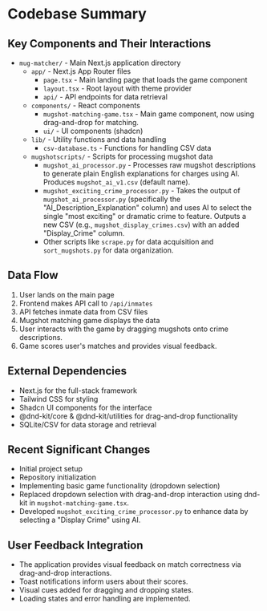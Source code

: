 # Codebase Summary

## Key Components and Their Interactions
- `mug-matcher/` - Main Next.js application directory
  - `app/` - Next.js App Router files
    - `page.tsx` - Main landing page that loads the game component
    - `layout.tsx` - Root layout with theme provider
    - `api/` - API endpoints for data retrieval
  - `components/` - React components
    - `mugshot-matching-game.tsx` - Main game component, now using drag-and-drop for matching.
    - `ui/` - UI components (shadcn)
  - `lib/` - Utility functions and data handling
    - `csv-database.ts` - Functions for handling CSV data
  - `mugshotscripts/` - Scripts for processing mugshot data
    - `mugshot_ai_processor.py` - Processes raw mugshot descriptions to generate plain English explanations for charges using AI. Produces `mugshot_ai_v1.csv` (default name).
    - `mugshot_exciting_crime_processor.py` - Takes the output of `mugshot_ai_processor.py` (specifically the "AI_Description_Explanation" column) and uses AI to select the single "most exciting" or dramatic crime to feature. Outputs a new CSV (e.g., `mugshot_display_crimes.csv`) with an added "Display_Crime" column.
    - Other scripts like `scrape.py` for data acquisition and `sort_mugshots.py` for data organization.

## Data Flow
1. User lands on the main page
2. Frontend makes API call to `/api/inmates`
3. API fetches inmate data from CSV files
4. Mugshot matching game displays the data
5. User interacts with the game by dragging mugshots onto crime descriptions.
6. Game scores user's matches and provides visual feedback.

## External Dependencies
- Next.js for the full-stack framework
- Tailwind CSS for styling
- Shadcn UI components for the interface
- @dnd-kit/core & @dnd-kit/utilities for drag-and-drop functionality
- SQLite/CSV for data storage and retrieval

## Recent Significant Changes
- Initial project setup
- Repository initialization
- Implementing basic game functionality (dropdown selection)
- Replaced dropdown selection with drag-and-drop interaction using dnd-kit in `mugshot-matching-game.tsx`.
- Developed `mugshot_exciting_crime_processor.py` to enhance data by selecting a "Display Crime" using AI.

## User Feedback Integration
- The application provides visual feedback on match correctness via drag-and-drop interactions.
- Toast notifications inform users about their scores.
- Visual cues added for dragging and dropping states.
- Loading states and error handling are implemented.
